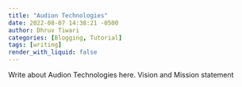 ```yaml
---
title: "Audion Technologies"
date: 2022-08-07 14:38:21 -0500
author: Dhruv Tiwari
categories: [Blogging, Tutorial]
tags: [writing]
render_with_liquid: false
---
```


Write about Audion Technologies here. Vision and Mission statement

